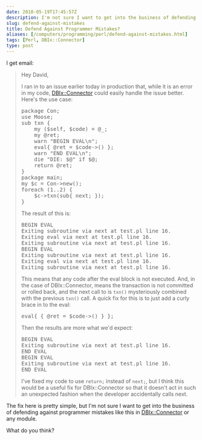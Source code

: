 ```yaml
--- 
date: 2010-05-19T17:45:57Z
description: I'm not sure I want to get into the business of defending against programmer mistakes in DBIx::Connector module. What do you think?
slug: defend-against-mistakes
title: Defend Against Programmer Mistakes?
aliases: [/computers/programming/perl/defend-against-mistakes.html]
tags: [Perl, DBIx::Connector]
type: post
---
```


<p>I get email:</p>

<blockquote>
  <p>Hey David,</p>
  
  <p>I ran in to an issue earlier today in production that, while it is an error in my code, <a href="http://search.cpan.org/perldoc?DBIx::Connector">DBIx::Connector</a> could easily handle the issue better.  Here's the use case:</p>

<pre>
package Con;
use Moose;
sub txn {
    my ($self, $code) = @_;
    my @ret;
    warn &quot;BEGIN EVAL\n&quot;;
    eval{ @ret = $code-&gt;() };
    warn &quot;END EVAL\n&quot;;
    die &quot;DIE: $@&quot; if $@;
    return @ret;
}
package main;
my $c = Con-&gt;new();
foreach (1..2) {
    $c-&gt;txn(sub{ next; });
}
</pre>
  
  <p>The result of this is:</p>

<pre>
BEGIN EVAL
Exiting subroutine via next at test.pl line 16.
Exiting eval via next at test.pl line 16.
Exiting subroutine via next at test.pl line 16.
BEGIN EVAL
Exiting subroutine via next at test.pl line 16.
Exiting eval via next at test.pl line 16.
Exiting subroutine via next at test.pl line 16.
</pre>
  
  <p>This means that any code after the eval block is not executed.  And, in the case of DBIx::Connector, means the transaction is not committed or rolled back, and the next call to is <code>txn()</code> mysteriously combined with the previous <code>txn()</code> call.  A quick fix for this is to just add a curly brace in to the eval:</p>

<pre>
eval{ { @ret = $code-&gt;() } };
</pre>
  
  <p>Then the results are more what we'd expect:</p>

<pre>
BEGIN EVAL
Exiting subroutine via next at test.pl line 16.
END EVAL
BEGIN EVAL
Exiting subroutine via next at test.pl line 16.
END EVAL
</pre>
  
  <p>I've fixed my code to use <code>return;</code> instead of <code>next;</code>, but I think this would be a useful fix for DBIx::Connector so that it doesn't act in such an unexpected fashion when the developer accidentally calls next.</p>
</blockquote>

<p>The fix here is pretty simple, but I'm not sure I want to get into the business of defending against programmer mistakes like this in <a href="http://search.cpan.org/perldoc?DBIx::Connector">DBIx::Connector</a> or any module.</p>

<p>What do you think?</p>
